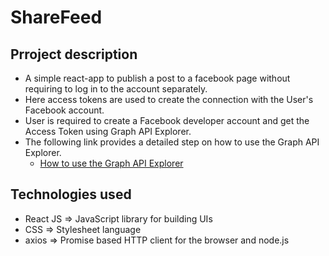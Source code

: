 # ShareFeed

## Prroject description
- A simple react-app to publish a post to a facebook page without requiring to log in to the account separately.
- Here access tokens are used to create the connection with the User's Facebook account.
- User is required to create a Facebook developer account and get the Access Token using Graph API Explorer.
- The following link provides a detailed step on how to use the Graph API Explorer.
  - [How to use the Graph API Explorer](https://developers.facebook.com/docs/graph-api/guides/explorer)

## Technologies used
- React JS => JavaScript library for building UIs
- CSS => Stylesheet language
- axios => Promise based HTTP client for the browser and node.js
